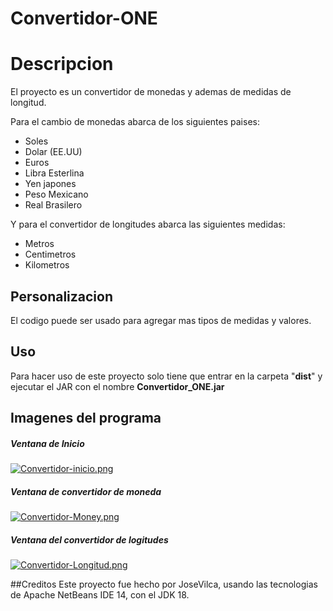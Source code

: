 # Convertidor-ONE
# Descripcion
El proyecto es un convertidor de monedas y ademas de medidas de longitud.

Para el cambio de monedas abarca de los siguientes paises:

- Soles 
- Dolar (EE.UU)
- Euros
- Libra Esterlina
- Yen japones
- Peso Mexicano
- Real Brasilero

Y para el convertidor de longitudes abarca las siguientes medidas:

- Metros 
- Centimetros
- Kilometros

## Personalizacion
El codigo puede ser usado para agregar mas tipos de medidas y valores.

## Uso
Para hacer uso de este proyecto solo tiene que entrar en la carpeta "**dist**" y ejecutar el JAR con el nombre **Convertidor_ONE.jar**

## Imagenes del programa

#####  Ventana de Inicio

[![Convertidor-inicio.png](https://i.postimg.cc/WzmqRvp7/Convertidor-inicio.png)](https://postimg.cc/T5w3mBDy)

#####  Ventana de convertidor de moneda

[![Convertidor-Money.png](https://i.postimg.cc/GpPdFJKH/Convertidor-Money.png)](https://postimg.cc/v1mJMnps)

#####  Ventana del convertidor de logitudes

[![Convertidor-Longitud.png](https://i.postimg.cc/gjF7Nf0p/Convertidor-Longitud.png)](https://postimg.cc/PpyKqVZV)

##Creditos
Este proyecto fue hecho por JoseVilca, usando las tecnologias de Apache NetBeans IDE 14, con el JDK 18.

